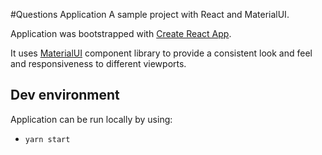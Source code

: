 #Questions Application
A sample project with React and MaterialUI.

Application was bootstrapped with [Create React App](https://github.com/facebookincubator/create-react-app).

It uses [MaterialUI](http://www.material-ui.com/#/get-started/required-knowledge) component library to provide a consistent look and feel and responsiveness to different viewports.

## Dev environment

Application can be run locally by using:
  - `yarn start`
